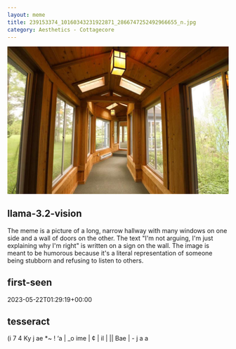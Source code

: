 ```yaml
---
layout: meme
title: 239153374_10160343231922871_2866747252492966655_n.jpg
category: Aesthetics - Cottagecore
---
```


<div markdown="0"><a href="239153374_10160343231922871_2866747252492966655_n.jpg"><img class="photo" src="239153374_10160343231922871_2866747252492966655_n.jpg" /></a>

<h2>llama-3.2-vision</h2>
<p title="Llama-3.2-11B is a really good model that probably gets the visual details right but doesn't understand literary or media references, and often fails to accurately represent the physical arrangement of objects and the implied relationships between the objects.">The meme is a picture of a long, narrow hallway with many windows on one side and a wall of doors on the other. The text &quot;I&#x27;m not arguing, I&#x27;m just explaining why I&#x27;m right&quot; is written on a sign on the wall. The image is meant to be humorous because it&#x27;s a literal representation of someone being stubborn and refusing to listen to others.</p>

<h2>first-seen</h2>
<p title="Because Git doesn't preserve file modification times, this metadata file contains the file's modification time when it was added to the library.">2023-05-22T01:29:19+00:00</p>

<h2>tesseract</h2>
<p title="Tesseract is often terrible and just gives a lot of nonsense characters, but it used to be the state of the art, and usually it is better at correctly representing text than llama-3.2-vision-11b.">(i 7 4 Ky j ae *~ ! ‘a | _o ime | ¢ | il | || Bae | - j a a</p>

</div>

